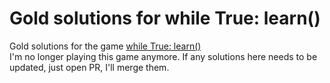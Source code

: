 # Gold solutions for while True: learn()
Gold solutions for the game [while True: learn()](https://store.steampowered.com/app/619150/while_True_learn/)  
I'm no longer playing this game anymore.
If any solutions here needs to be updated, just open PR, I'll merge them.
